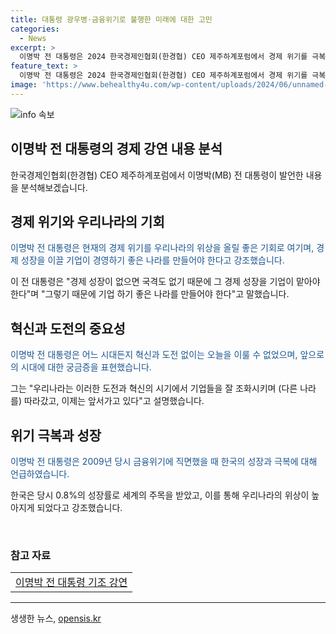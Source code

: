 ```yaml
---
title: 대통령 광우병·금융위기로 불행한 미래에 대한 고민
categories:
  - News
excerpt: >
  이명박 전 대통령은 2024 한국경제인협회(한경협) CEO 제주하계포럼에서 경제 위기를 극복하여 국가 위상을 높이는 기회로 여기고, 기업이 경제 성장을 주도해야 한다고 강조했다. 또한, 혁신과 도전을 통해 국가 위상을 높인 사례를 언급하며, 대통령만이 아니라 정책 수립에 참여하는 모든 관리자들이 역할을 다해야 한다고 강조했다. 해당 포럼은 대전환 시대, 초일류 기업으로 가는 길  도전과 혁신을 주제로 개최되었다.
feature_text: >
  이명박 전 대통령은 2024 한국경제인협회(한경협) CEO 제주하계포럼에서 경제 위기를 극복하여 국가 위상을 높이는 기회로 여기고, 기업이 경제 성장을 주도해야 한다고 강조했다. 또한, 혁신과 도전을 통해 국가 위상을 높인 사례를 언급하며, 대통령만이 아니라 정책 수립에 참여하는 모든 관리자들이 역할을 다해야 한다고 강조했다. 해당 포럼은 대전환 시대, 초일류 기업으로 가는 길  도전과 혁신을 주제로 개최되었다.
image: 'https://www.behealthy4u.com/wp-content/uploads/2024/06/unnamed-file.png'
---
```


<p><img src="https://www.behealthy4u.com/wp-content/uploads/2024/06/unnamed-file.png" alt="info 속보" /></p>

<h2>이명박 전 대통령의 경제 강연 내용 분석</h2>

<p data-ke-size="size16"></p>

<p>한국경제인협회(한경협) CEO 제주하계포럼에서 이명박(MB) 전 대통령이 발언한 내용을 분석해보겠습니다. </p>

<h2 data-ke-size="size26">경제 위기와 우리나라의 기회</h2>

<p data-ke-size="size16"><span style="color: #1a5490;">이명박 전 대통령은 현재의 경제 위기를 우리나라의 위상을 올릴 좋은 기회로 여기며, 경제 성장을 이끌 기업이 경영하기 좋은 나라를 만들어야 한다고 강조했습니다.</span></p>

<p>이 전 대통령은 "경제 성장이 없으면 국격도 없기 때문에 그 경제 성장을 기업이 맡아야 한다"며 "그렇기 때문에 기업 하기 좋은 나라를 만들어야 한다"고 말했습니다.</p>

<h2 data-ke-size="size26">혁신과 도전의 중요성</h2>

<p data-ke-size="size16"><span style="color: #1a5490;">이명박 전 대통령은 어느 시대든지 혁신과 도전 없이는 오늘을 이룰 수 없었으며, 앞으로의 시대에 대한 궁금증을 표현했습니다.</span></p>

<p>그는 "우리나라는 이러한 도전과 혁신의 시기에서 기업들을 잘 조화시키며 (다른 나라를) 따라갔고, 이제는 앞서가고 있다"고 설명했습니다.</p>

<h2 data-ke-size="size26">위기 극복과 성장</h2>

<p data-ke-size="size16"><span style="color: #1a5490;">이명박 전 대통령은 2009년 당시 금융위기에 직면했을 때 한국의 성장과 극복에 대해 언급하였습니다.</span></p>

<p>한국은 당시 0.8%의 성장률로 세계의 주목을 받았고, 이를 통해 우리나라의 위상이 높아지게 되었다고 강조했습니다.</p>

<p data-ke-size="size16">&nbsp;</p>

<h3>참고 자료</h3>

<p data-ke-size="size16"></p>

<table>
<tbody>
<tr>
<td style="text-align: center; height: 17px;"><a href="https://www.nocutnews.co.kr/news/5614748">이명박 전 대통령 기조 강연</a></td>
</tr>
</tbody>
</table>

<hr>
생생한 뉴스, <a href="https://opensis.kr" rel="dofollow">opensis.kr</a>


